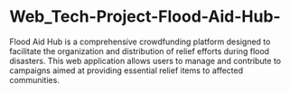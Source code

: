 # Web_Tech-Project-Flood-Aid-Hub-
Flood Aid Hub is a comprehensive crowdfunding platform designed to facilitate the organization and distribution of relief efforts during flood disasters. This web application allows users to manage and contribute to campaigns aimed at providing essential relief items to affected communities.
